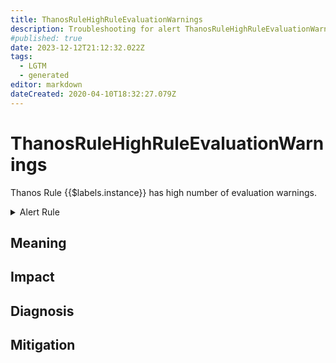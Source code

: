 ```yaml
---
title: ThanosRuleHighRuleEvaluationWarnings
description: Troubleshooting for alert ThanosRuleHighRuleEvaluationWarnings
#published: true
date: 2023-12-12T21:12:32.022Z
tags: 
  - LGTM
  - generated
editor: markdown
dateCreated: 2020-04-10T18:32:27.079Z
---
```


# ThanosRuleHighRuleEvaluationWarnings

Thanos Rule {{$labels.instance}} has high number of evaluation warnings.

<details>
  <summary>Alert Rule</summary>

{{% rule "thanos/thanos-ruler.yml" "ThanosRuleHighRuleEvaluationWarnings" %}}

{{% comment %}}

```yaml
alert: ThanosRuleHighRuleEvaluationWarnings
expr: sum by (job, instance) (rate(thanos_rule_evaluation_with_warnings_total{job=~".*thanos-rule.*"}[5m])) > 0
for: 15m
labels:
    severity: info
annotations:
    summary: Thanos Rule High Rule Evaluation Warnings (instance {{ $labels.instance }})
    description: |-
        Thanos Rule {{$labels.instance}} has high number of evaluation warnings.
          VALUE = {{ $value }}
          LABELS = {{ $labels }}
    runbook: https://github.com/srerun/prometheus-alerts/blob/main/content/runbooks/thanos-ruler/ThanosRuleHighRuleEvaluationWarnings.md

```

{{% /comment %}}

</details>


## Meaning
[//]: # "Short paragraph that explains what the alert means"


## Impact
[//]: # "What could / will happen if the alert is not addressed"



## Diagnosis
[//]: # "Steps to take to identify the cause of the problem"



## Mitigation
[//]: # "The steps necessary to resolve the alert"
